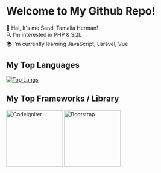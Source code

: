 # Welcome to My Github Repo!
👋 Hai, It's me Sandi Tamalia Herman!  
🔍 I’m interested in PHP & SQL  
📚 I’m currently learning JavaScript, Laravel, Vue  

## My Top Languages
[![Top Langs](https://github-readme-stats.vercel.app/api/top-langs/?username=Sanditamah&layout=compact)](https://github.com/Sanditamah/github-readme-stats)  

## My Top Frameworks / Library
<img align="left" alt="Codeigniter" width="150" src="https://raw.githubusercontent.com/Sanditamah/Sanditamah/main/codeigniter.png" />  
<img align="left" alt="Bootstrap" width="150" src="https://raw.githubusercontent.com/Sanditamah/Sanditamah/main/bootstrap.png" />  
